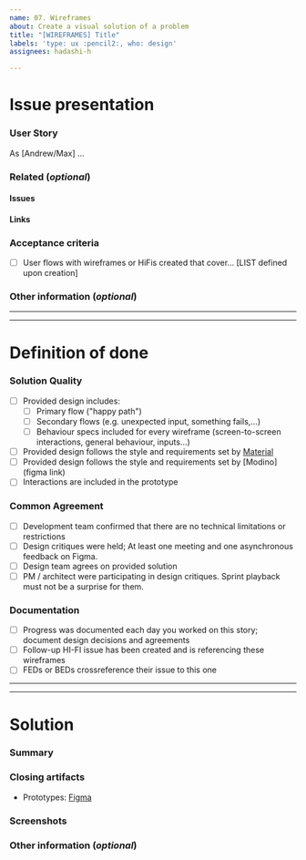 ```yaml
---
name: 07. Wireframes
about: Create a visual solution of a problem
title: "[WIREFRAMES] Title"
labels: 'type: ux :pencil2:, who: design'
assignees: hadashi-h

---
```


# Issue presentation
### User Story
As [Andrew/Max] ...

### Related (_optional_)
<!--- Although this section is described as optional, because some issues are standalone, 
it is required to fill those fields, if there is any connected issue or resource. 
This would help in future reference of connected issues and finding out decisions. -->
#### Issues
<!-- Various connected issues necessary to understand the issue presented. Example: -->
<!-- 
- Epic(s): [epic name](link) or #epic_no
- Wireframes: [issue name](link) or #issue_no
- Hi-Fis: [issue name](link) or #issue_no
- Research: [issue name](link) or #issue_no
- Other: [issue name](link) or #issue_no
-->

#### Links
<!--- Various resources necessary to understand the issue presented. Example: -->
<!-- 
- Prototypes: [Figma](link)
- Recordings: [Google Drive](link)
- Notes: [Google Drive](link)
- Pictures: [Google Drive](link)
- Other: [Google Drive](link)
-->

### Acceptance criteria
- [ ] User flows with wireframes or HiFis created that cover…
[LIST defined upon creation]

### Other information (_optional_)
<!--- Anything else we should know about the issue? -->

---
---

# Definition of done
### Solution Quality
- [ ] Provided design includes:
   - [ ] Primary flow ("happy path")
   - [ ] Secondary flows (e.g. unexpected input, something fails,…)
   - [ ] Behaviour specs included for every wireframe (screen-to-screen interactions, general behaviour, inputs…)
- [ ] Provided design follows the style and requirements set by [Material](https://material.io/)
- [ ] Provided design follows the style and requirements set by [Modino](figma link)
- [ ] Interactions are included in the prototype

### Common Agreement
- [ ] Development team confirmed that there are no technical limitations or restrictions
- [ ] Design critiques were held; At least one meeting and one asynchronous feedback on Figma.
- [ ] Design team agrees on provided solution
- [ ] PM / architect were participating in design critiques. Sprint playback must not be a surprise for them.

### Documentation
- [ ] Progress was documented each day you worked on this story; document design decisions and agreements
- [ ] Follow-up HI-FI issue has been created and is referencing these wireframes
- [ ] FEDs or BEDs crossreference their issue to this one

---
---

# Solution
### Summary
<!--- Summarized research, major outtakes -->

### Closing artifacts
<!--- Various resources necessary to understand the solution provided. Example: -->
<!-- 
- Prototypes: [Figma](link)
- Recordings: [Google Drive](link)
- Notes: [Google Drive](link)
- Pictures: [Google Drive](link)
- Other: [Google Drive](link)
-->
- Prototypes: [Figma](link)

### Screenshots
<!--- A picture is worth a 1000 words. -->
<!--- 
#### Before

#### After
-->

### Other information (_optional_)
<!--- Anything else we should know about the solution? -->
